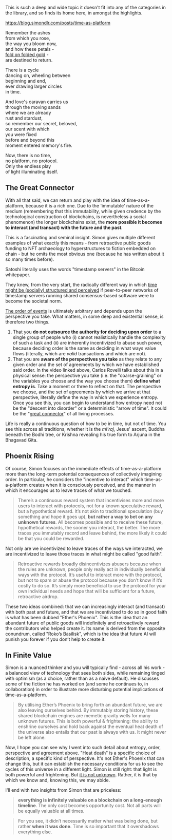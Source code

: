 This is such a deep and wide topic it doesn't fit into any of the categories in the library, and so finds its home here, in amongst the highlights.

https://blog.simondlr.com/posts/time-as-platform

Remember the ashes  
from which you rose,  
the way you bloom now,  
and how these petals -  
[fold on folded gold](https://thebluebook.co.za/four-part-harmony/) -  
are destined to return.  
  
There is a cycle  
dancing on, wheeling between  
beginning and end,  
ever drawing larger circles  
in time.  
  
And love's caravan carries us  
through the moving sands  
where we are already  
rust and stardust,  
so remember our secret, beloved,  
our scent with which  
you were fixed  
before and beyond this  
moment entered memory's fire.  
  
Now, there is no time,  
no platform, no protocol.  
Only the endless play  
of light illuminating itself.  

## The Great Connector

With all that said, we can return and play with the idea of time-as-a-platform, because it is a rich one. Due to the 'immutable' nature of the medium (remembering that this immutability, while given credence by the technological construction of blockchains, is nevertheless a social phenomenon) the longer blockchains exist, the **more possible it becomes to interact (and transact) with the future and the past**.

This is a fascinating and seminal insight. Simon gives multiple different examples of what exactly this means - from retroactive public goods funding to NFT archaeology to hyperstructures to fiction embedded on chain - but he omits the most obvious one (because he has written about it so many times before). 

Satoshi literally uses the words "timestamp servers" in the Bitcoin whitepaper. 

They knew, from the very start, the radically different way in which [time might be (socially) structured and perceived](https://www.kernel.community/en/learn/module-3/time) if peer-to-peer networks of timestamp servers running shared consensus-based software were to become the societal norm. 

[The order of events](https://www.youtube.com/watch?v=95MscWzdNi4&list=PL_NAkUK835PWbclYgtIJ07aXSPx-cWper&index=6) is ultimately arbitrary and depends upon the perspective you take. What matters, in some deep and existential sense, is therefore two things. 

1. That you **do not outsource the authority for deciding upon order** to a single group of people who (i) cannot realistically handle the complexity of such a task and (ii) are inherently incentivized to abuse such power, because deciding order is the same as deciding in what ways value flows (literally, which are _valid_ transactions and which are not).
2. That you are **aware of the perspectives you take** as they relate to any given order and the set of agreements by which we have established said order. In the video linked above, Carlos Rovelli talks about this in a physical sense: the perspective you take (i.e. the "coarse-graining" or the variables you choose and the way you choose them) **define what entropy is**. Take a moment or three to reflect on that. The perspective we choose, and the set of agreements by which we arrive at that perspective, literally define the way in which we experience entropy. Once you see this, you can begin to understand how entropy need not be the "descent into disorder" or a deterministic "arrow of time". It could be the "[great connector](https://www.youtube.com/watch?v=XG2KtqFBCkQ&list=PL_NAkUK835PWbclYgtIJ07aXSPx-cWper&index=8)" of all living processes.

Life is really a continuous question of how to be in time, but not of time. You see this across all traditions, whether it is the _mi'raj_, Jesus' ascent, Buddha beneath the Bodhi tree, or Krishna revealing his true form to Arjuna in the Bhagavad Gita.

## Phoenix Rising

Of course, Simon focuses on the immediate effects of time-as-a-platform more than the long-term potential consequences of collectively imagining order. In particular, he considers the "incentive to interact" which time-as-a-platform creates when it is consciously perceived, and the manner in which it encourages us to leave traces of what we touched.

>There’s a continuous reward system that incentivises more and more users to interact with protocols, not for a known speculative reward, but a hypothetical reward. It’s not akin to traditional speculation (buy something and hope it goes up), **but rather a way to bet on any unknown futures**. All becomes possible and to receive these future, hypothetical rewards, the sooner you interact, the better. The more traces you immutably record and leave behind, the more likely it could be that you could be rewarded.

Not only are we incentivized to leave traces of the ways we interacted, we are incentivized to leave those traces in what might be called "good faith".

>Retroactive rewards broadly disincentivizes abusers because when the rules are unknown, people only really act in individually beneficial ways with the protocol. It’s useful to interact more with the protocol, but not to spam or abuse the protocol because you don’t know if it’s costly to do so. It’s simply more beneficial to use the protocol for your own individual needs and hope that will be sufficient for a future, retroactive airdrop.

These two ideas combined: that we can increasingly interact (and transact) with both past and future, and that we are incentivized to do so in good faith is what has been dubbed "Ether's Phoenix". This is the idea that an abundant future of public goods will indefinitely and retroactively reward the contributors who helped create it. Its name is derived from the opposite conundrum, called "Roko’s Basilisk", which is the idea that future AI will punish you forever if you don’t help to create it.

## In Finite Value

Simon is a nuanced thinker and you will typically find - across all his work - a balanced view of technology that sees both sides, while remaining tinged with optimism (as a choice, rather than as a naive default). He discusses some of the fiction he has worked on (and some he continues to, in collaboration) in order to illustrate more disturbing potential implications of time-as-a-platform.

>By utilising Ether’s Phoenix to bring forth an abundant future, we are also leaving ourselves behind. By immutably storing history, these shared blockchain engines are memetic gravity wells for many unknown futures. This is both powerful & frightening: the ability to enshrine ourselves and hold back against the eventual heat death of the universe also entails that our past is always with us. It might never be left alone.

Now, I hope you can see why I went into such detail about entropy, order, perspective and agreement above. "Heat death" is a specific choice of description, a specific kind of perspective. It's not Ether's Phoenix that can change this, but it can establish the necessary conditions for us to see the cycles of this universe in a different light. Simon is still right: that light is both powerful and frightening. But [it is not unknown](https://archive.org/details/in.ernet.dli.2015.188686). Rather, it is that by which we know and, knowing this, we may abide.

I'll end with two insights from Simon that are priceless:

>**everything is infinitely valuable on a blockchain on a long-enough timeline**. The only cost becomes opportunity cost. Not all parts will be equally valuable at all times.

>For you see, it didn’t necessarily matter what was being done, but rather **when it was done**. Time is so important that it overshadows everything else.